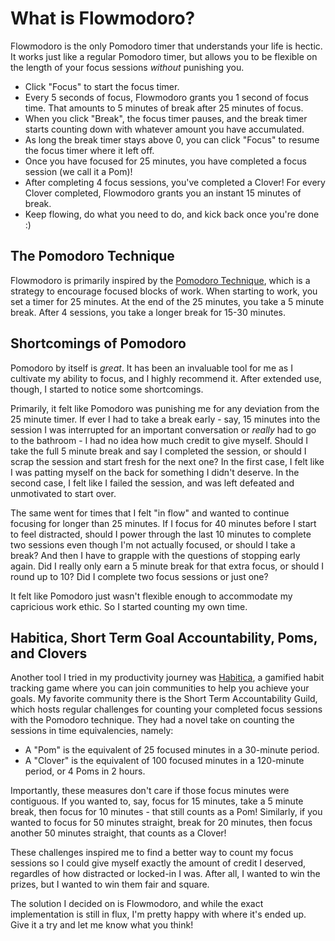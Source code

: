 # What is Flowmodoro?

Flowmodoro is the only Pomodoro timer that understands your life is hectic. It works just like a regular Pomodoro timer, but allows you to be flexible on the length of your focus sessions *without* punishing you.

- Click "Focus" to start the focus timer.
- Every 5 seconds of focus, Flowmodoro grants you 1 second of focus time. That amounts to 5 minutes of break after 25 minutes of focus.
- When you click "Break", the focus timer pauses, and the break timer starts counting down with whatever amount you have accumulated.
- As long the break timer stays above 0, you can click "Focus" to resume the focus timer where it left off.
- Once you have focused for 25 minutes, you have completed a focus session (we call it a Pom)!
- After completing 4 focus sessions, you've completed a Clover! For every Clover completed, Flowmodoro grants you an instant 15 minutes of break.
- Keep flowing, do what you need to do, and kick back once you're done :)

## The Pomodoro Technique

Flowmodoro is primarily inspired by the [Pomodoro Technique](https://francescocirillo.com/pages/pomodoro-technique), which is a strategy to encourage focused blocks of work. When starting to work, you set a timer for 25 minutes. At the end of the 25 minutes, you take a 5 minute break. After 4 sessions, you take a longer break for 15-30 minutes.

## Shortcomings of Pomodoro

Pomodoro by itself is *great*. It has been an invaluable tool for me as I cultivate my ability to focus, and I highly recommend it. After extended use, though, I started to notice some shortcomings.

Primarily, it felt like Pomodoro was punishing me for any deviation from the 25 minute timer. If ever I had to take a break early - say, 15 minutes into the session I was interrupted for an important conversation or *really* had to go to the bathroom - I had no idea how much credit to give myself. Should I take the full 5 minute break and say I completed the session, or should I scrap the session and start fresh for the next one? In the first case, I felt like I was patting myself on the back for something I didn't deserve. In the second case, I felt like I failed the session, and was left defeated and unmotivated to start over.

The same went for times that I felt "in flow" and wanted to continue focusing for longer than 25 minutes. If I focus for 40 minutes before I start to feel distracted, should I power through the last 10 minutes to complete two sessions even though I'm not actually focused, or should I take a break? And then I have to grapple with the questions of stopping early again. Did I really only earn a 5 minute break for that extra focus, or should I round up to 10? Did I complete two focus sessions or just one?

It felt like Pomodoro just wasn't flexible enough to accommodate my capricious work ethic. So I started counting my own time.

## Habitica, Short Term Goal Accountability, Poms, and Clovers

Another tool I tried in my productivity journey was [Habitica](https://habitica.com), a gamified habit tracking game where you can join communities to help you achieve your goals. My favorite community there is the Short Term Accountability Guild, which hosts regular challenges for counting your completed focus sessions with the Pomodoro technique. They had a novel take on counting the sessions in time equivalencies, namely:

- A "Pom" is the equivalent of 25 focused minutes in a 30-minute period.
- A "Clover" is the equivalent of 100 focused minutes in a 120-minute period, or 4 Poms in 2 hours.

Importantly, these measures don't care if those focus minutes were contiguous. If you wanted to, say, focus for 15 minutes, take a 5 minute break, then focus for 10 minutes - that still counts as a Pom! Similarly, if you wanted to focus for 50 minutes straight, break for 20 minutes, then focus another 50 minutes straight, that counts as a Clover!

These challenges inspired me to find a better way to count my focus sessions so I could give myself exactly the amount of credit I deserved, regardles of how distracted or locked-in I was. After all, I wanted to win the prizes, but I wanted to win them fair and square.

The solution I decided on is Flowmodoro, and while the exact implementation is still in flux, I'm pretty happy with where it's ended up. Give it a try and let me know what you think!
